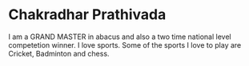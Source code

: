 # Chakradhar Prathivada
I am a GRAND MASTER  in abacus and also a two time national level competetion winner. I love sports. Some of the sports I love to play are Cricket, Badminton and chess.
